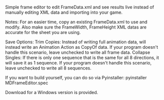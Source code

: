 Simple frame editor to edit FrameData.xml and see results live instead of manually editing XML data and importing into your game.

Notes:
For an easier time, copy an existing FrameData.xml to use and modify. Also make sure the FrameWidth, FrameHeight XML datas are accurate for the sheet you are using.

Save Options:
Trim Copies: Instead of writing full animation data, will instead write an Animation Action as CopyOf data. If your program doesn't handle this scenario, leave unchecked to write all frame data.
Collapse Singles: If there is only one sequence that is the same for all 8 directions, it will save it as 1 sequence. If your program doesn't handle this scenario, leave unchecked to write all 8 sequences.

If you want to build yourself, you can do so via Pyinstaller: pyinstaller MDFrameEditor.spec

Download for a Windows version is provided.
